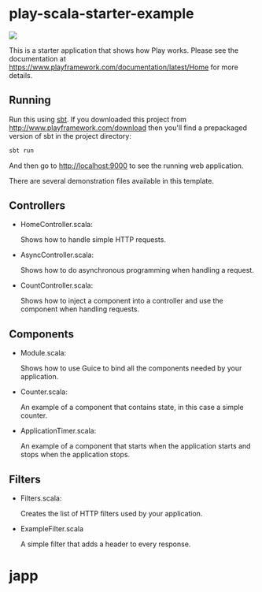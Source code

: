 # play-scala-starter-example

[<img src="https://img.shields.io/travis/playframework/play-scala-starter-example.svg"/>](https://travis-ci.org/playframework/play-scala-starter-example)

This is a starter application that shows how Play works.  Please see the documentation at <https://www.playframework.com/documentation/latest/Home> for more details.

## Running

Run this using [sbt](http://www.scala-sbt.org/).  If you downloaded this project from <http://www.playframework.com/download> then you'll find a prepackaged version of sbt in the project directory:

```bash
sbt run
```

And then go to <http://localhost:9000> to see the running web application.

There are several demonstration files available in this template.

## Controllers

- HomeController.scala:

  Shows how to handle simple HTTP requests.

- AsyncController.scala:

  Shows how to do asynchronous programming when handling a request.

- CountController.scala:

  Shows how to inject a component into a controller and use the component when
  handling requests.

## Components

- Module.scala:

  Shows how to use Guice to bind all the components needed by your application.

- Counter.scala:

  An example of a component that contains state, in this case a simple counter.

- ApplicationTimer.scala:

  An example of a component that starts when the application starts and stops
  when the application stops.

## Filters

- Filters.scala:

  Creates the list of HTTP filters used by your application.

- ExampleFilter.scala

  A simple filter that adds a header to every response.
# japp
